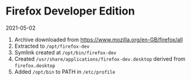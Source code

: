 # Firefox Developer Edition

2021-05-02

1. Archive downloaded from https://www.mozilla.org/en-GB/firefox/all
2. Extracted to `/opt/firefox-dev`
3. Symlink created at `/opt/bin/firefox-dev`
4. Created `/usr/share/applications/firefox-dev.desktop` derived from `firefox.desktop`
5. Added `/opt/bin` to PATH in `/etc/profile`

